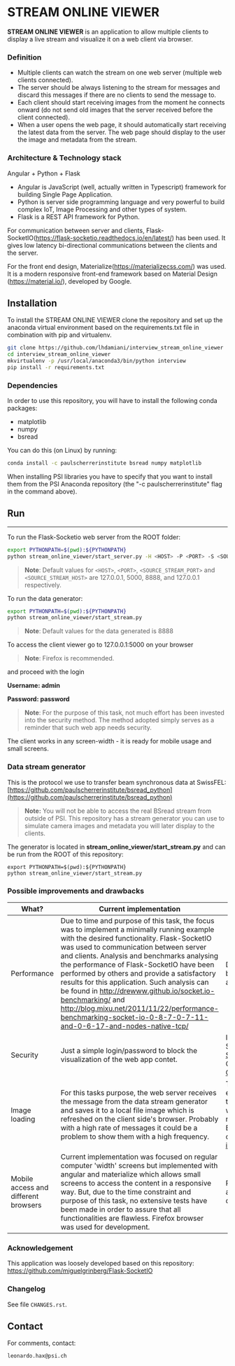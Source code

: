 # STREAM ONLINE VIEWER

**STREAM ONLINE VIEWER** is an application to allow multiple clients to display a live stream and visualize it on a web client via browser.

### Definition
-   Multiple clients can watch the stream on one web server (multiple web clients connected).
- The server should be always listening to the stream for messages and discard this messages if there are no clients to send the message to.
- Each client should start receiving images from the moment he connects onward (do not send old images that the server received before the client connected).
- When a user opens the web page, it should automatically start receiving the latest data from the server. The web page should display to the user the image and metadata from the stream.

### Architecture & Technology stack
Angular + Python + Flask

- Angular is JavaScript (well, actually written in Typescript) framework for building Single Page Application.
- Python is server side programming language and very powerful to build complex IoT, Image Processing and other types of system.
- Flask is a REST API framework for Python.

For communication between server and clients, Flask-SocketIO(https://flask-socketio.readthedocs.io/en/latest/) has been used. It gives low latency bi-directional communications between the clients and the server.

For the front end design, Materialize(https://materializecss.com/) was used. It is a modern responsive front-end framework based on Material Design (https://material.io/), developed by Google.


## Installation
To install the STREAM ONLINE VIEWER clone the repository and set up the anaconda virtual environment based on the requirements.txt file in combination with pip and virtualenv.

```bash
git clone https://github.com/lhdamiani/interview_stream_online_viewer
cd interview_stream_online_viewer
mkvirtualenv -p /usr/local/anaconda3/bin/python interview
pip install -r requirements.txt 
```

### Dependencies
In order to use this repository, you will have to install the following conda packages:

- matplotlib
- numpy
- bsread

You can do this (on Linux) by running:
```bash
conda install -c paulscherrerinstitute bsread numpy matplotlib
```

When installing PSI libraries you have to specify that you want to install them from the PSI Anaconda repository (the "-c paulscherrerinstitute" flag in the command above).

## Run
-------------------------
To run the Flask-Socketio web server from the ROOT folder:

```bash
export PYTHONPATH=$(pwd):${PYTHONPATH}
python stream_online_viewer/start_server.py -H <HOST> -P <PORT> -S <SOURCE_STREAM_PORT> -O <SOURCE_STREAM_HOST>
```
> **Note**: Default values for `<HOST>`, `<PORT>`, `<SOURCE_STREAM_PORT>` and `<SOURCE_STREAM_HOST>` are 127.0.0.1, 5000, 8888, and 127.0.0.1 respectively.

To run the data generator:
```bash
export PYTHONPATH=$(pwd):${PYTHONPATH}
python stream_online_viewer/start_stream.py
```
> **Note**: Default values for the data generated is 8888

To access the client viewer go to 127.0.0.1:5000 on your browser
> **Note**: Firefox is recommended.

and proceed with the login

**Username: admin**

**Password: password**

> **Note**: For the purpose of this task, not much effort has been invested into the security method. The method adopted simply serves as a reminder that such web app needs security.

The client works in any screen-width - it is ready for mobile usage and small screens.

### Data stream generator

This is the protocol we use to transfer beam synchronous data at SwissFEL: [https://github.com/paulscherrerinstitute/bsread_python](https://github.com/paulscherrerinstitute/bsread_python)

> **Note:** You will not be able to access the real BSread stream from outside of PSI. This repository has a stream generator you can use to simulate camera images and metadata you will later display to the clients. 


The generator is located in **stream_online_viewer/start_stream.py** and can be run from the ROOT of this repository:
```
export PYTHONPATH=$(pwd):${PYTHONPATH}
python stream_online_viewer/start_stream.py
```


### Possible improvements and drawbacks

|What?|Current implementation|How to improve?|
|----------------|-------------------------------|-----------------------------|
|Performance| Due to time and purpose of this task, the focus was to implement a minimally running example with the desired functionality. Flask-SocketIO was used to communication between server and clients. Analysis and benchmarks analysing the performance of Flask-SocketIO have been performed by others and provide a satisfactory results for this application. Such analysis can be found in http://drewww.github.io/socket.io-benchmarking/ and http://blog.mixu.net/2011/11/22/performance-benchmarking-socket-io-0-8-7-0-7-11-and-0-6-17-and-nodes-native-tcp/| Deeper analysis about possible tools can be further analyzed once the time is not a constraint. |
|Security|Just a simple login/password to block the visualization of the web app contet.| Implementation of security using Flask-Security(https://pythonhosted.org/Flask-Security/) or Flask-Oauth(https://pythonhosted.org/Flask-OAuth/)|
|Image loading|For this tasks purpose, the web server receives the message from the data stream generator and saves it to a local file image which is refreshed on the client side's browser. Probably with a high rate of messages it could be a problem to show them with a high frequency. |Transmission of the image data by some encoding protocol which would transfer the data it on a more efficient way without the cost of writing to a disk and re-loading on the client's side. Encoding/Decoding protocols as B64 could be of use https://www.base64-image.de/.|
|Mobile access and different browsers| Current implementation was focused on regular computer 'width' screens but implemented with angular and materialize which allows small screens to access the content in a responsive way. But, due to the time constraint and purpose of this task, no extensive tests have been made in order to assure that all functionalities are flawless. Firefox browser was used for development.| Perform tests and evaluate the usability and functionalities on small-screens devices and different browsers.|


### Acknowledgement

This application was loosely developed based on this repository: https://github.com/miguelgrinberg/Flask-SocketIO


### Changelog

See file `CHANGES.rst`.

## Contact

For comments, contact:
```
leonardo.hax@psi.ch
```